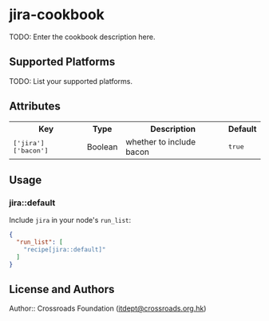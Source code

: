# jira-cookbook

TODO: Enter the cookbook description here.

## Supported Platforms

TODO: List your supported platforms.

## Attributes

<table>
  <tr>
    <th>Key</th>
    <th>Type</th>
    <th>Description</th>
    <th>Default</th>
  </tr>
  <tr>
    <td><tt>['jira']['bacon']</tt></td>
    <td>Boolean</td>
    <td>whether to include bacon</td>
    <td><tt>true</tt></td>
  </tr>
</table>

## Usage

### jira::default

Include `jira` in your node's `run_list`:

```json
{
  "run_list": [
    "recipe[jira::default]"
  ]
}
```

## License and Authors

Author:: Crossroads Foundation (<itdept@crossroads.org.hk>)
